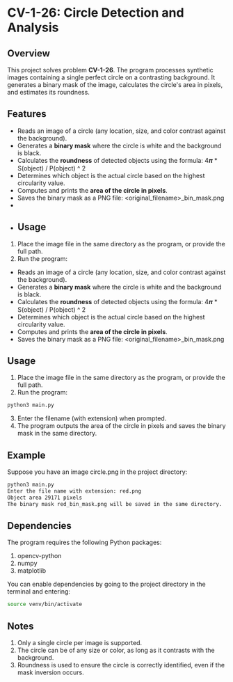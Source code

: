 # CV-1-26: Circle Detection and Analysis

## Overview

This project solves problem **CV-1-26**. The program processes synthetic images containing a single perfect circle on a contrasting background. It generates a binary mask of the image, calculates the circle's area in pixels, and estimates its roundness.

## Features
- Reads an image of a circle (any location, size, and color contrast against the background).  
- Generates a **binary mask** where the circle is white and the background is black.  
- Calculates the **roundness** of detected objects using the formula: 4𝝅 * S(object) / P(object) ^ 2
- Determines which object is the actual circle based on the highest circularity value.  
- Computes and prints the **area of the circle in pixels**.  
- Saves the binary mask as a PNG file: <original_filename>_bin_mask.png
- 
- ## Usage
1. Place the image file in the same directory as the program, or provide the full path.  
2. Run the program:  
- Reads an image of a circle (any location, size, and color contrast against the background). 
- Generates a **binary mask** where the circle is white and the background is black. 
- Calculates the **roundness** of detected objects using the formula: 4𝝅 * S(object) / P(object) ^ 2
- Determines which object is the actual circle based on the highest circularity value. 
- Computes and prints the **area of the circle in pixels**. 
- Saves the binary mask as a PNG file: <original_filename>_bin_mask.png
  
## Usage
1. Place the image file in the same directory as the program, or provide the full path. 
2. Run the program:
   
```bash
python3 main.py
```
3. Enter the filename (with extension) when prompted.
4. The program outputs the area of the circle in pixels and saves the binary mask in the same directory.
## Example
Suppose you have an image circle.png in the project directory:
```bash
python3 main.py
Enter the file name with extension: red.png
Object area 29171 pixels
The binary mask red_bin_mask.png will be saved in the same directory.
```
## Dependencies
The program requires the following Python packages:
1. opencv-python
2. numpy
3. matplotlib

You can enable dependencies by going to the project directory in the terminal and entering:
```bash
source venv/bin/activate
```
## Notes
1. Only a single circle per image is supported.
2. The circle can be of any size or color, as long as it contrasts with the background.
3. Roundness is used to ensure the circle is correctly identified, even if the mask inversion occurs.
